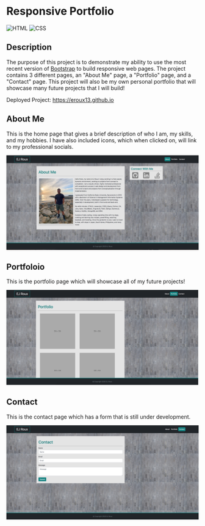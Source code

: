 # Responsive Portfolio
![HTML](https://img.shields.io/badge/HTML-84.6%25-red)
![CSS](https://img.shields.io/badge/CSS-15.4%25-purple)

## Description

The purpose of this project is to demonstrate my ability to use the most recent version of [Bootstrap](https://getbootstrap.com/) to build responsive web pages. The project contains 3 different pages, an "About Me" page, a "Portfolio" page, and a "Contact" page. This project will also be my own personal portfolio that will showcase many future projects that I will build! 

Deployed Project: https://eroux13.github.io

## About Me

This is the home page that gives a brief description of who I am, my skills, and my hobbies. I have also included icons, which when clicked on, will link to my professional socials. 

![About Me Webpage Screenshot](./assets/images/homePageScreenshot.png)

## Portfoloio

This is the portfolio page which will showcase all of my future projects!

![Portfolio Webpage Screenshot](./assets/images/portfolioPageScreenshot.png)

## Contact

This is the contact page which has a form that is still under development.

![Contact Webpage Screenshot](./assets/images/contactPageScreenshot.png)
